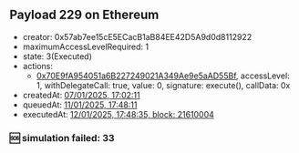 ## Payload 229 on Ethereum

- creator: 0x57ab7ee15cE5ECacB1aB84EE42D5A9d0d8112922
- maximumAccessLevelRequired: 1
- state: 3(Executed)
- actions:
  - [0x70E9fA954051a6B227249021A349Ae9e5aAD55Bf](https://etherscan.io/tx/0x70E9fA954051a6B227249021A349Ae9e5aAD55Bf), accessLevel: 1, withDelegateCall: true, value: 0, signature: execute(), callData: 0x
- createdAt: [07/01/2025, 17:02:11](https://etherscan.io/tx/0xeb876679cf3513657572ef62ef422cadbb304ef40f72412067ea43e200de5dbe)
- queuedAt: [11/01/2025, 17:48:11](https://etherscan.io/tx/0x62dd4102337d18908798188973a01d0ee06a1ed9269af5312924182ce8c431a0)
- executedAt: [12/01/2025, 17:48:35, block: 21610004](https://etherscan.io/tx/0x5c89211e695c2157f00446bfcdbfda3c4718035e9e4048469d7edb9dd232ba2c)

### :sos: simulation failed: 33

